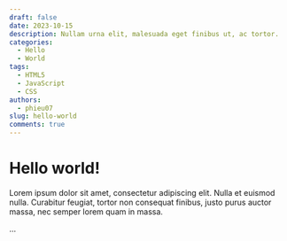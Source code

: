 ```yaml
---
draft: false
date: 2023-10-15
description: Nullam urna elit, malesuada eget finibus ut, ac tortor.
categories:
  - Hello
  - World
tags:
  - HTML5
  - JavaScript
  - CSS
authors:
  - phieu07
slug: hello-world
comments: true
---
```


# Hello world!

Lorem ipsum dolor sit amet, consectetur adipiscing elit. Nulla et euismod
nulla. Curabitur feugiat, tortor non consequat finibus, justo purus auctor
massa, nec semper lorem quam in massa.

<!-- more -->
...

